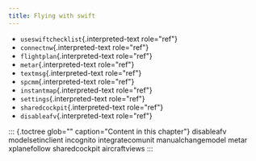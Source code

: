 ```yaml
---
title: Flying with swift
---
```


-   `useswiftchecklist`{.interpreted-text role="ref"}
-   `connectnw`{.interpreted-text role="ref"}
-   `flightplan`{.interpreted-text role="ref"}
-   `metar`{.interpreted-text role="ref"}
-   `textmsg`{.interpreted-text role="ref"}
-   `spcmm`{.interpreted-text role="ref"}
-   `instantmap`{.interpreted-text role="ref"}
-   `settings`{.interpreted-text role="ref"}
-   `sharedcockpit`{.interpreted-text role="ref"}
-   `disableafv`{.interpreted-text role="ref"}

::: {.toctree glob="" caption="Content in this chapter"}
disableafv modelsetinclient incognito integratecomunit manualchangemodel
metar xplanefollow sharedcockpit aircraftviews
:::
